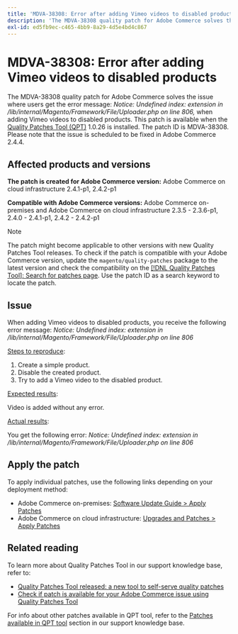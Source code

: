 ```yaml
---
title: 'MDVA-38308: Error after adding Vimeo videos to disabled products'
description: 'The MDVA-38308 quality patch for Adobe Commerce solves the issue where users get the error message: *Notice: Undefined index: extension in /lib/internal/Magento/Framework/File/Uploader.php on line 806,* when adding Vimeo videos to disabled products. This patch is available when the [Quality Patches Tool (QPT)](/help/announcements/adobe-commerce-announcements/magento-quality-patches-released-new-tool-to-self-serve-quality-patches.md) 1.0.26 is installed. The patch ID is MDVA-38308. Please note that the issue is scheduled to be fixed in Adobe Commerce 2.4.4.'
exl-id: ed5fb9ec-c465-4bb9-8a29-4d5e4bd4c867
---
```

# MDVA-38308: Error after adding Vimeo videos to disabled products

The MDVA-38308 quality patch for Adobe Commerce solves the issue where users get the error message: *Notice: Undefined index: extension in /lib/internal/Magento/Framework/File/Uploader.php on line 806,* when adding Vimeo videos to disabled products. This patch is available when the [Quality Patches Tool (QPT)](/help/announcements/adobe-commerce-announcements/magento-quality-patches-released-new-tool-to-self-serve-quality-patches.md) 1.0.26 is installed. The patch ID is MDVA-38308. Please note that the issue is scheduled to be fixed in Adobe Commerce 2.4.4.

## Affected products and versions

**The patch is created for Adobe Commerce version:**
Adobe Commerce on cloud infrastructure 2.4.1-p1, 2.4.2-p1

**Compatible with Adobe Commerce versions:**
Adobe Commerce on-premises and Adobe Commerce on cloud infrastructure 2.3.5 - 2.3.6-p1, 2.4.0 - 2.4.1-p1, 2.4.2 - 2.4.2-p1

>[!NOTE]
>
>The patch might become applicable to other versions with new Quality Patches Tool releases. To check if the patch is compatible with your Adobe Commerce version, update the `magento/quality-patches` package to the latest version and check the compatibility on the [[!DNL Quality Patches Tool]: Search for patches page](https://devdocs.magento.com/quality-patches/tool.html#patch-grid). Use the patch ID as a search keyword to locate the patch.

## Issue

When adding Vimeo videos to disabled products, you receive the following error message:  *Notice: Undefined index: extension in /lib/internal/Magento/Framework/File/Uploader.php on line 806*

<u>Steps to reproduce</u>:

1. Create a simple product.
1. Disable the created product.
1. Try to add a Vimeo video to the disabled product.

<u>Expected results</u>:

Video is added without any error.

<u>Actual results</u>:

You get the following error:
*Notice: Undefined index: extension in /lib/internal/Magento/Framework/File/Uploader.php on line 806*

## Apply the patch

To apply individual patches, use the following links depending on your deployment method:

* Adobe Commerce on-premises: [Software Update Guide > Apply Patches](https://devdocs.magento.com/guides/v2.4/comp-mgr/patching/mqp.html)
* Adobe Commerce on cloud infrastructure: [Upgrades and Patches > Apply Patches](https://devdocs.magento.com/cloud/project/project-patch.html)

## Related reading

To learn more about Quality Patches Tool in our support knowledge base, refer to:

* [Quality Patches Tool released: a new tool to self-serve quality patches](/help/announcements/adobe-commerce-announcements/magento-quality-patches-released-new-tool-to-self-serve-quality-patches.md)
* [Check if patch is available for your Adobe Commerce issue using Quality Patches Tool](/help/support-tools/patches-available-in-qpt-tool/check-patch-for-magento-issue-with-magento-quality-patches.md)

For info about other patches available in QPT tool, refer to the [Patches available in QPT tool](https://support.magento.com/hc/en-us/sections/360010506631-Patches-available-in-QPT-tool-) section in our support knowledge base.
